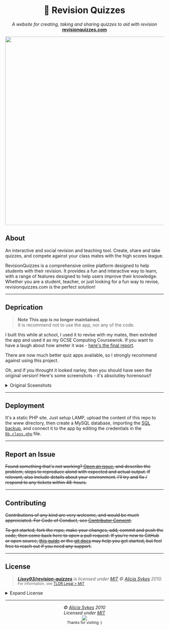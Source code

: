 <h1 align="center">📇 Revision Quizzes</h1>
<p align="center">
  <i>A website for creating, taking and sharing quizzes to aid with revision</i><br>
  <b><a href="https://revisionquizzes.com/">revisionquizzes.com</a></b>
</p>
<p align="center">
  <a href="https://revisionquizzes.com">
    <img width="600" src="https://i.ibb.co/JvCGbYf/revision-quizzes-screenshot.png" />
  </a>
</p>

## About

An interactive and social revision and teaching tool. Create, share and take quizzes, and compete against your class mates with the high scores league.

RevisionQuizzes is a comprehensive online platform designed to help students with their revision.
It provides a fun and interactive way to learn, with a range of features designed to help users improve their knowledge.
Whether you are a student, teacher, or just looking for a fun way to revise, revisionquizzes.com is the perfect solution!

---

## Deprication

> **Note**
> **This app is no longer maintained.**<br>
> It is recommend not to use the app, nor any of the code.

I built this while at school, I used it to revise with my mates, then extnded the app and used it as my GCSE Computing Coursewrok.
If you want to have a laugh about how ameter it was - [here's the final report](https://github.com/Lissy93/revision-quizzes/blob/master/F454%20Coursework%20-%20Revision%20Quizzes%20-%20Alicia%20Sykes%206063.pdf).

There are now much better quiz apps available, so I strongly recommend against using this project. 

Oh, and if you throught it looked narley, then you should have seen the original version! Here's some screenshots - it's absolutley horensous!!

<details>

<summary>Original Sceenshots</summary>

![screenshots](https://i.ibb.co/kGJMjqp/revision-quizzes-old-secreenshots.png)

</details>

---

## Deployment
It's a static PHP site. Just setup LAMP, upload the content of this repo to the www directory, then create a MySQL database, importing the [SQL backup](https://github.com/Lissy93/revision-quizzes/blob/master/reviquiz.sql), and connect it to the app by editing the credentials in the [`Db.class.php`](https://github.com/Lissy93/revision-quizzes/blob/master/php/Db.class.php) file.

---

## Report an Issue
~~Found something that's not working? [Open an issue](https://github.com/Lissy93/revision-quizzes/issues/new/choose), and describe the problem, steps to reproduce alond with expected and actual output. If relevant, also include details about your environment. I'll try and fix / respond to any tickets within 48-hours.~~

---

## Contributing
~~Contributions of any kind are very welcome, and would be much appreiciated.
For Code of Conduct, see [Contributor Convent](https://www.contributor-covenant.org/version/2/1/code_of_conduct/).~~

~~To get started, fork the repo, make your changes, add, commit and push the code, then come back here to open a pull request. If you're new to GitHub or open source, [this guide](https://www.freecodecamp.org/news/how-to-make-your-first-pull-request-on-github-3#let-s-make-our-first-pull-request-) or the [git docs](https://docs.github.com/en/pull-requests/collaborating-with-pull-requests/proposing-changes-to-your-work-with-pull-requests/creating-a-pull-request) may help you get started, but feel free to reach out if you need any support.~~

---

## License

> _**[Lissy93/revision-quizzes](https://github.com/Lissy93/revision-quizzes)** is licensed under [MIT](https://gist.github.com/Lissy93/143d2ee01ccc5c052a17) © [Alicia Sykes](https://aliciasykes.com) 2010._<br>
> <sup align="right">For information, see <a href="https://tldrlegal.com/license/mit-license">TLDR Legal > MIT</a></sup>

<details>
<summary>Expand License</summary>

```
The MIT License (MIT)
Copyright (c) Alicia Sykes <alicia@omg.com> 

Permission is hereby granted, free of charge, to any person obtaining a copy 
of this software and associated documentation files (the "Software"), to deal 
in the Software without restriction, including without limitation the rights 
to use, copy, modify, merge, publish, distribute, sub-license, and/or sell 
copies of the Software, and to permit persons to whom the Software is furnished 
to do so, subject to the following conditions:

The above copyright notice and this permission notice shall be included install 
copies or substantial portions of the Software.

THE SOFTWARE IS PROVIDED "AS IS", WITHOUT WARRANTY OF ANY KIND, EXPRESS OR IMPLIED,
INCLUDING BUT NOT LIMITED TO THE WARRANTIES OF MERCHANT ABILITY, FITNESS FOR A
PARTICULAR PURPOSE AND NON INFRINGEMENT. IN NO EVENT SHALL THE AUTHORS OR COPYRIGHT
HOLDERS BE LIABLE FOR ANY CLAIM, DAMAGES OR OTHER LIABILITY, WHETHER IN AN ACTION
OF CONTRACT, TORT OR OTHERWISE, ARISING FROM, OUT OF OR IN CONNECTION WITH THE
SOFTWARE OR THE USE OR OTHER DEALINGS IN THE SOFTWARE.
```

</details>

---

<!-- License + Copyright -->
<p  align="center">
  <i>© <a href="https://aliciasykes.com">Alicia Sykes</a> 2010</i><br>
  <i>Licensed under <a href="https://gist.github.com/Lissy93/143d2ee01ccc5c052a17">MIT</a></i><br>
  <a href="https://github.com/lissy93"><img src="https://i.ibb.co/4KtpYxb/octocat-clean-mini.png" /></a><br>
  <sup>Thanks for visiting :)</sup>
</p>

<!-- Dinosaur -->
<!-- 
                        . - ~ ~ ~ - .
      ..     _      .-~               ~-.
     //|     \ `..~                      `.
    || |      }  }              /       \  \
(\   \\ \~^..'                 |         }  \
 \`.-~  o      /       }       |        /    \
 (__          |       /        |       /      `.
  `- - ~ ~ -._|      /_ - ~ ~ ^|      /- _      `.
              |     /          |     /     ~-.     ~- _
              |_____|          |_____|         ~ - . _ _~_-_
-->

